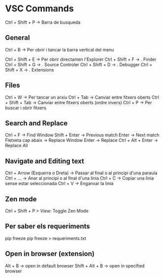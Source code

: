 # VSC Commands

Ctrl + Shift + P -> Barra de busqueda

## General

Ctrl + B -> Per obrir i tancar la barra vertical del menu

Ctrl + Shift + E -> Per obrir directamen l'Explorer
Ctrl + Shift + F -> . Finder
Ctrl + Shift + G -> . Source Controler
Ctrl + Shift + D -> . Debugger
Ctrl + Shift + X -> . Extensions

## Files

Ctrl + W -> Per tancar un arxiu
Ctrl + Tab -> Canviar entre fitxers oberts
Ctrl + Shift + Tab -> Canviar entre fitxers oberts (ordre invers)
Ctrl + P -> Per buscar i obrir fitxers

## Search and Replace

Ctrl + F -> Find Window
Shift + Enter -> Previous match
Enter -> Next match
Fletxeta cap abaix -> Replace Window
Enter -> Replace
Ctrl + Alt + Enter -> Replace All

## Navigate and Editing text

Ctrl + Arrow (Esquerra o Dreta) -> Passar al final o al principi d'una paraula
Ctrl + ... -> Anar al principi o al final d'una linia
Ctrl + C -> Copiar una linia sense estar seleccionada
Ctrl + V -> Enganxar la linia

## Zen mode

Ctrl + Shift + P > View: Toggle Zen Mode

## Per saber els requeriments

pip freeze
pip freeze > requeriments.txt

## Open in browser (extension)

Alt + B -> open in default browser
Shift + Alt + B -> open in specified browser
